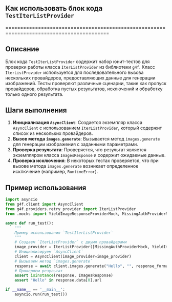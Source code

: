 ## Как использовать блок кода `TestIterListProvider`
=========================================================================================

Описание
-------------------------
Блок кода `TestIterListProvider` содержит набор юнит-тестов для проверки работы класса `IterListProvider` из библиотеки `g4f`. Класс `IterListProvider` используется для последовательного вызова нескольких провайдеров, предоставляющих данные для генерации изображений. Тесты проверяют различные сценарии, такие как пропуск провайдеров, обработка пустых результатов, исключений и обработку только одного результата.

Шаги выполнения
-------------------------
1. **Инициализация `AsyncClient`**: Создается экземпляр класса `AsyncClient` с использованием `IterListProvider`, который содержит список из нескольких провайдеров. 
2. **Вызов метода `images.generate`**: Вызывается метод `images.generate` для генерации изображения с заданными параметрами.
3. **Проверка результата**:  Проверяется, что результат является экземпляром класса `ImagesResponse` и содержит ожидаемые данные.
4. **Проверка исключения**: В некоторых тестах проверяется, что при вызове метода `images.generate` возникает определенное исключение (например, `RuntimeError`).

Пример использования
-------------------------

```python
import asyncio
from g4f.client import AsyncClient
from g4f.providers.retry_provider import IterListProvider
from .mocks import YieldImageResponseProviderMock, MissingAuthProviderMock

async def run_test():
    """
    Пример использования `TestIterListProvider`
    """
    # Создаем `IterListProvider` с двумя провайдерами
    image_provider = IterListProvider([MissingAuthProviderMock, YieldImageResponseProviderMock], False)
    # Инициализируем `AsyncClient`
    client = AsyncClient(image_provider=image_provider)
    # Вызываем метод `images.generate`
    response = await client.images.generate("Hello", "", response_format="original")
    # Проверяем результат
    assert isinstance(response, ImagesResponse)
    assert "Hello" in response.data[0].url

if __name__ == '__main__':
    asyncio.run(run_test())
```